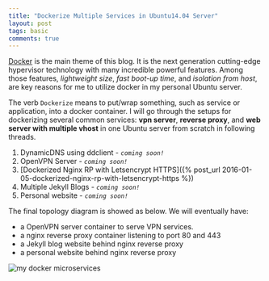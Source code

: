 ```yaml
---
title: "Dockerize Multiple Services in Ubuntu14.04 Server"
layout: post
tags: basic
comments: true
---
```


[Docker](https://www.docker.com/what-docker) is the main theme of this blog. It is the next generation cutting-edge hypervisor technology with many incredible powerful features. Among those features, *lightweight size*, *fast boot-up time*, and *isolation from host*, are key reasons for me to utilize docker in my personal Ubuntu server.

The verb `Dockerize` means to put/wrap something, such as service or application, into a docker container. I will go through the setups for dockerizing several common services: **vpn server**, **reverse proxy**, and **web server with multiple vhost** in one Ubuntu server from scratch in following threads.

1. DynamicDNS using ddclient - *`coming soon!`*
2. OpenVPN Server - *`coming soon!`*
3. [Dockerized Nginx RP with Letsencrypt HTTPS]({% post_url 2016-01-05-dockerized-nginx-rp-with-letsencrypt-https %})
4. Multiple Jekyll Blogs - *`coming soon!`*
5. Personal website - *`coming soon!`*

The final topology diagram is showed as below. We will eventually have:

- a OpenVPN server container to serve VPN services.
- a nginx reverse proxy container listening to port 80 and 443
- a Jekyll blog website behind nginx reverse proxy
- a personal website behind nginx reverse proxy


![my docker microservices](//i.imgur.com/CnI8cyq.png?1 "my docker microservices")
